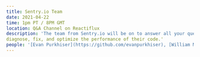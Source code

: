 ```yaml
---
title: Sentry.io Team
date: 2021-04-22
time: 1pm PT / 8PM GMT
location: Q&A Channel on Reactiflux
description: 'The team from Sentry.io will be on to answer all your questions! Sentry's application monitoring platform helps every developer
diagnose, fix, and optimize the performance of their code.'
people: '[Evan Purkhiser](https://github.com/evanpurkhiser), [William Mak](https://github.com/wmak), and [Katie Byers](https://github.com/lobsterkatie)'
---
```

